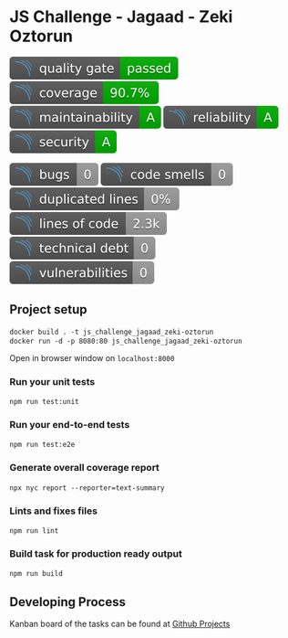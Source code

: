 # JS Challenge - Jagaad - Zeki Oztorun

![Quality Gate](/public/sonarqube/quality-gate.svg "quality-gate") 
![Coverage](/public/sonarqube/coverage.svg "coverage") 
![Maintainability](/public/sonarqube/maintainability.svg "maintainability") 
![Reliability](/public/sonarqube/reliability.svg "reliability") 
![Security](/public/sonarqube/security.svg "security") 

![Bugs](/public/sonarqube/bugs.svg "bugs") 
![Code Smells](/public/sonarqube/code-smells.svg "code-smells") 
![Duplicated Lines](/public/sonarqube/duplicated.svg "duplicated") 
![Lines](/public/sonarqube/lines.svg "lines") 
![Technical Debt](/public/sonarqube/tech-debt.svg "tech-debt") 
![Vulnerabilities](/public/sonarqube/vulnerabilities.svg "vulnerabilities") 
## Project setup
```
docker build . -t js_challenge_jagaad_zeki-oztorun
docker run -d -p 8080:80 js_challenge_jagaad_zeki-oztorun
```
Open in browser window on `localhost:8000`

### Run your unit tests
```
npm run test:unit
```

### Run your end-to-end tests
```
npm run test:e2e
```

### Generate overall coverage report
```
npx nyc report --reporter=text-summary
```

### Lints and fixes files
```
npm run lint
```

### Build task for production ready output
```
npm run build
```

## Developing Process

Kanban board of the tasks can be found at [Github Projects](https://github.com/zoztorun/js_challenge_jagaad_zeki-oztorun/projects/1)
